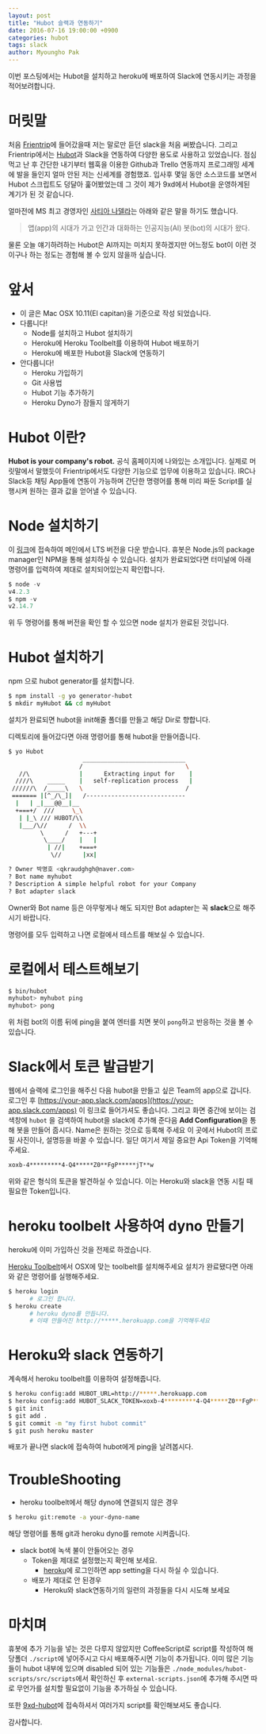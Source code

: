 ```yaml
---
layout: post
title: "Hubot 슬랙과 연동하기"
date: 2016-07-16 19:00:00 +0900
categories: hubot
tags: slack
author: Myoungho Pak
---
```


이번 포스팅에서는 Hubot을 설치하고 heroku에 배포하여 Slack에 연동시키는 과정을 적어보려합니다.

# 머릿말

처음 [Frientrip](https://www.frip.co.kr)에 들어갔을때 저는 말로만 듣던 slack을 처음 써봤습니다. 그리고 Frientrip에서는 [Hubot](https://hubot.github.com/)과 Slack을 연동하여 다양한 용도로 사용하고 있었습니다. 점심먹고 난 후 간단한 내기부터 웹훅을 이용한 Github과 Trello 연동까지 프로그래밍 세계에 발을 들인지 얼마 안된 저는 신세계를 경험했죠. 입사후 몇일 동안 소스코드를 보면서 Hubot 스크립트도 덩달아 훑어봤었는데 그 것이 제가 9xd에서 Hubot을 운영하게된 계기가 된 것 같습니다.

얼마전에 MS 최고 경영자인 [사티아 나델라](https://ko.wikipedia.org/wiki/%EC%82%AC%ED%8B%B0%EC%95%84_%EB%82%98%EB%8D%B8%EB%9D%BC)는 아래와 같은 말을 하기도 했습니다.

> 앱(app)의 시대가 가고 인간과 대화하는 인공지능(AI) 봇(bot)의 시대가 왔다.

물론 오늘 얘기하려하는 Hubot은 AI까지는 미치지 못하겠지만 어느정도 bot이 이런 것이구나 하는 정도는 경험해 볼 수 있지 않을까 싶습니다.

# 앞서

- 이 글은 Mac OSX 10.11(El capitan)을 기준으로 작성 되었습니다. 
- 다룹니다!
  - Node를 설치하고 Hubot 설치하기
  - Heroku에 Heroku Toolbelt를 이용하여 Hubot 배포하기
  - Heroku에 배포한 Hubot을 Slack에 연동하기 
- 안다룹니다!
  - Heroku 가입하기
  - Git 사용법
  - Hubot 기능 추가하기
  - Heroku Dyno가 잠들지 않게하기

# Hubot 이란?

**Hubot is your company's robot.** 공식 홈페이지에 나와있는 소개입니다. 실제로 머릿말에서 말했듯이 Frientrip에서도 다양한 기능으로 업무에 이용하고 있습니다.
IRC나 Slack등 채팅 App들에 연동이 가능하며 간단한 명령어를 통해 미리 짜둔 Script를 실행시켜 원하는 결과 값을 얻어낼 수 있습니다.

# Node 설치하기

이 [링크](https://nodejs.org/ko/)에 접속하여 메인에서 LTS 버전을 다운 받습니다. 휴봇은 Node.js의 package manager인 NPM을 통해 설치하실 수 있습니다.
설치가 완료되었다면 터미널에 아래 명령어를 입력하여 제대로 설치되어있는지 확인합니다.

```powershell
$ node -v
v4.2.3
$ npm -v
v2.14.7
```

위 두 명령어를 통해 버전을 확인 할 수 있으면 node 설치가 완료된 것입니다.

# Hubot 설치하기

npm 으로 hubot generator를 설치합니다.

```bash
$ npm install -g yo generator-hubot
$ mkdir myHubot && cd myHubot
```

설치가 완료되면 hubot을 init해줄 폴더를 만들고 해당 Dir로 향합니다.

디렉토리에 들어갔다면 아래 명령어를 통해 hubot을 만들어줍니다.

```bash
$ yo Hubot
                     _____________________________
                    /                             \
   //\              |      Extracting input for    |
  ////\    _____    |   self-replication process   |
 //////\  /_____\   \                             /
 ======= |[^_/\_]|   /----------------------------
  |   | _|___@@__|__
  +===+/  ///     \_\
   | |_\ /// HUBOT/\\
   |___/\//      /  \\
         \      /   +---+  
          \____/    |   |
           | //|    +===+
            \//      |xx|

? Owner 박명호 <qkraudghgh@naver.com>
? Bot name myhubot
? Description A simple helpful robot for your Company
? Bot adapter slack
```

Owner와 Bot name 등은 아무렇게나 해도 되지만 Bot adapter는 꼭 **slack**으로 해주시기 바랍니다. 

명령어를 모두 입력하고 나면 로컬에서 테스트를 해보실 수 있습니다.

# 로컬에서 테스트해보기

```bash
$ bin/hubot
myhubot> myhubot ping
myhubot> pong
```

위 처럼 bot의 이름 뒤에 ping을 붙여 엔터를 치면 봇이 `pong`하고 반응하는 것을 볼 수 있습니다.

# Slack에서 토큰 발급받기

웹에서 슬랙에 로그인을 해주신 다음 hubot을 만들고 싶은 Team의 app으로 갑니다. 로그인 후 [https://your-app.slack.com/apps](https://your-app.slack.com/apps)
이 링크로 들어가셔도 좋습니다. 그리고 화면 중간에 보이는 검색창에 `hubot` 을 검색하여 hubot을 slack에 추가해 준다음 **Add Configuration**을 통해
봇을 만들어 줍시다. Name은 원하는 것으로 등록해 주세요 이 곳에서 Hubot의 프로필 사진이나, 설명등을 바꿀 수 있습니다. 일단 여기서 제일 중요한
Api Token을 기억해 주세요.

```bash
xoxb-4*********4-Q4*****Z0**FgP*****jT**w
```

위와 같은 형식의 토큰을 발견하실 수 있습니다. 이는 Heroku와 slack을 연동 시킬 때 필요한 Token입니다.

# heroku toolbelt 사용하여 dyno 만들기

heroku에 이미 가입하신 것을 전제로 하겠습니다.

[Heroku Toolbelt](https://toolbelt.heroku.com/)에서 OSX에 맞는 toolbelt를 설치해주세요 설치가 완료됐다면 아래와 같은 명령어를 실행해주세요.

```bash
$ heroku login
      # 로그인 합니다.
$ heroku create
      # heroku dyno를 만듭니다.
      # 이때 만들어진 http://*****.herokuapp.com을 기억해두세요
```

# Heroku와 slack 연동하기

계속해서 heroku toolbelt를 이용하여 설정해줍니다.

```bash
$ heroku config:add HUBOT_URL=http://*****.herokuapp.com
$ heroku config:add HUBOT_SLACK_TOKEN=xoxb-4*********4-Q4*****Z0**FgP*****jT**w
$ git init
$ git add .
$ git commit -m "my first hubot commit"
$ git push heroku master
```

배포가 끝나면 slack에 접속하여 hubot에게 ping을 날려봅시다.

# TroubleShooting

- heroku toolbelt에서 해당 dyno에 연결되지 않은 경우

```bash
$ heroku git:remote -a your-dyno-name
```

해당 명령어를 통해 git과 heroku dyno를 remote 시켜줍니다.

- slack bot에 녹색 불이 안들어오는 경우
  - Token을 제대로 설정했는지 확인해 보세요.
    - [heroku](https://heroku.com)에 로그인하면 app setting을 다시 하실 수 있습니다.
  - 배포가 제대로 안 된경우
    - Heroku와 slack연동하기의 일련의 과정들을 다시 시도해 보세요

# 마치며

휴봇에 추가 기능을 넣는 것은 다루지 않았지만 CoffeeScript로 script를 작성하여 해당폴더 `./script`에 넣어주시고 다시 배포해주시면 기능이 추가됩니다.
이미 많은 기능들이 hubot 내부에 있으며 disabled 되어 있는 기능들은 `./node_modules/hubot-scripts/src/scripts`에서 확인하신 후 `external-scripts.json`에 추가해 주시면 따로 무언가를 설치할 필요없이 기능을 추가하실 수 있습니다.

또한 [9xd-hubot](https://github.com/qkraudghgh/9xd-bot)에 접속하셔서 여러가지 script를 확인해보셔도 좋습니다.

감사합니다.

